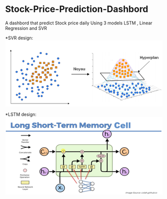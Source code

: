 # Stock-Price-Prediction-Dashbord
A dashbord that predict Stock price daily Using 3 models LSTM , Linear Regression and SVR


*SVR design:
![alt text](SVR.png)

*LSTM design:
![alt text](lstm.png)